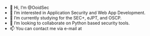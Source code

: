 - 👋 Hi, I’m @OoidSec
- 👀 I’m interested in Application Security and Web App Development.
- 🌱 I’m currently studying for the SEC+, eJPT, and OSCP.
- 💞️ I’m looking to collaborate on Python based security tools.
- 📫 You can contact me via e-mail at 

<!---
OoidSec/OoidSec is a ✨ special ✨ repository because its `README.md` (this file) appears on your GitHub profile.
You can click the Preview link to take a look at your changes.
--->
